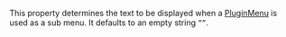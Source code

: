 This property determines the text to be displayed when a [PluginMenu](https://create.roblox.com/docs/reference/engine/classes/PluginMenu) is
used as a sub menu. It defaults to an empty string `””`.